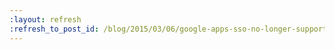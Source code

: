 ```yaml
---
:layout: refresh
:refresh_to_post_id: /blog/2015/03/06/google-apps-sso-no-longer-supported-in-jenkins-openid-plugin
---
```

